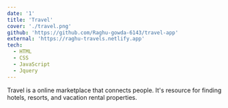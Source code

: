 ```yaml
---
date: '1'
title: 'Travel'
cover: './travel.png'
github: 'https://github.com/Raghu-gowda-6143/travel-app'
external: 'https://raghu-travels.netlify.app'
tech:
  - HTML
  - CSS
  - JavaScript
  - Jquery
---
```


Travel is a online marketplace that connects people. It's resource for finding hotels, resorts, and vacation rental properties.
